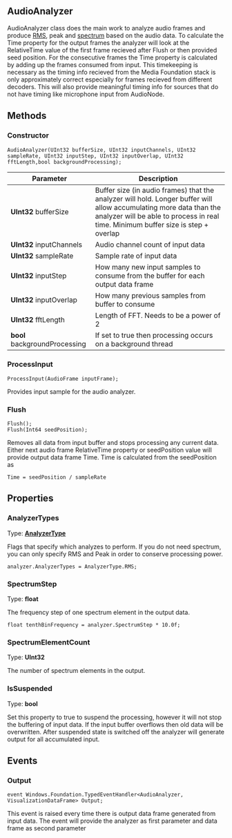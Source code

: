 ## AudioAnalyzer
AudioAnalyzer class does the main work to analyze audio frames and produce [RMS](https://en.wikipedia.org/wiki/Root_mean_square), peak and [spectrum](Spectrum.md) based on the audio data.
To calculate the Time property for the output frames the analyzer will look at the RelativeTime value of the first frame recieved after Flush or then provided seed position. For the consecutive frames the Time property is calculated by adding up the frames consumed from input. This timekeeping is necessary as the timing info recieved from the Media Foundation stack is only approximately correct especially for frames recieved from different decoders. This will also provide meaningful timing info for sources that do not have timing like microphone input from AudioNode.

## Methods
### Constructor
    AudioAnalyzer(UInt32 bufferSize, UInt32 inputChannels, UInt32 sampleRate, UInt32 inputStep, UInt32 inputOverlap, UInt32 fftLength,bool backgroundProcessing);

Parameter | Description
-------| -----------
**UInt32** bufferSize | Buffer size (in audio frames) that the analyzer will hold. Longer buffer will allow accumulating more data than the analyzer will be able to process in real time. Minimum buffer size is step + overlap
**UInt32** inputChannels | Audio channel count of input data
**UInt32** sampleRate | Sample rate of input data
**UInt32** inputStep | How many new input samples to consume from the buffer for each output data frame
**UInt32** inputOverlap | How many previous samples from buffer to consume
**UInt32** fftLength | Length of FFT. Needs to be a power of 2
**bool** backgroundProcessing | If set to true then processing occurs on a background thread

### ProcessInput
    ProcessInput(AudioFrame inputFrame);
Provides input sample for the audio analyzer.
### Flush
    Flush();
    Flush(Int64 seedPosition);
Removes all data from input buffer and stops processing any current data. Either next audio frame RelativeTime property or seedPosition value will provide output data frame Time. Time is calculated from the seedPosition as

    Time = seedPosition / sampleRate
## Properties
### AnalyzerTypes
Type: **[AnalyzerType](AnalyzerType.md)**

Flags that specify which analyzes to perform. If you do not need spectrum, you can only specify RMS and Peak in order to conserve processing power.

    analyzer.AnalyzerTypes = AnalyzerType.RMS;

### SpectrumStep
Type: **float**

The frequency step of one spectrum element in the output data.

    float tenthBinFrequency = analyzer.SpectrumStep * 10.0f;
### SpectrumElementCount
Type: **UInt32**

The number of spectrum elements in the output.   
### IsSuspended
Type: **bool**

Set this property to true to suspend the processing, however it will not stop the buffering of input data. If the input buffer overflows then old data will be overwritten. After suspended state is switched off the analyzer will generate output for all accumulated input.
## Events
### Output
    event Windows.Foundation.TypedEventHandler<AudioAnalyzer, VisualizationDataFrame> Output;
This event is raised every time there is output data frame generated from input data. The event will provide the analyzer as first parameter and data frame as second parameter


